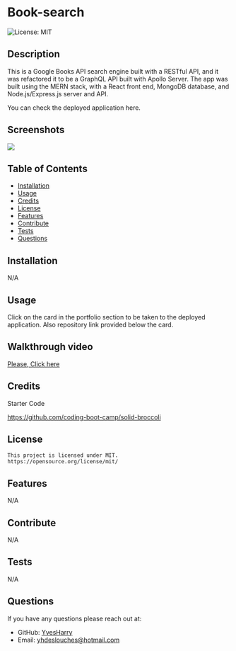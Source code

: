 # Book-search

![License: MIT](https://img.shields.io/badge/License-MIT-yellow.svg)


## Description

This is a Google Books API search engine built with a RESTful API, and it was refactored it to be a GraphQL API built with Apollo Server. The app was built using the MERN stack, with a React front end, MongoDB database, and Node.js/Express.js server and API.

You can check the deployed application here.

## Screenshots

![](/client/public/App.gif)

## Table of Contents

- [Installation](#installation)
- [Usage](#usage)
- [Credits](#credits)
- [License](#license)
- [Features](#features)
- [Contribute](#contribute)
- [Tests](#tests)
- [Questions](#questions)

## Installation

N/A

## Usage

Click on the card in the portfolio section to be taken to the deployed application. Also repository link provided below the card.

## Walkthrough video
[Please, Click here](https://drive.google.com/file/d/1are71o7z2jJ5czrfmprgD1SweSRrK5wB/view)

## Credits

Starter Code

https://github.com/coding-boot-camp/solid-broccoli

## License

    This project is licensed under MIT.
    https://opensource.org/license/mit/

## Features

N/A

## Contribute

N/A

## Tests

N/A

## Questions

If you have any questions please reach out at:

- GitHub: [YvesHarry](https://github.com/YvesHarry)
- Email: [yhdeslouches@hotmail.com](mailto:yhdeslouches@hotmail.com)